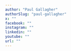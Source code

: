 ```yaml
---
author: "Paul Gallagher"
authorSlug: "paul-gallagher"
x: ""
facebook: ""
instagram: ""
linkedin: ""
youtube: ""
url: ""
---
```

